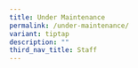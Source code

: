 ```yaml
---
title: Under Maintenance
permalink: /under-maintenance/
variant: tiptap
description: ""
third_nav_title: Staff
---
```

